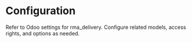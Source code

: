 # Configuration

Refer to Odoo settings for rma_delivery. Configure related models, access rights, and options as needed.
